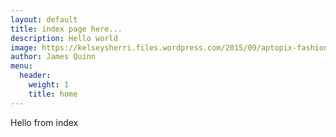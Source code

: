 ```yaml
---
layout: default
title: index page here...
description: Hello world
image: https://kelseysherri.files.wordpress.com/2015/09/aptopix-fashion-theyskens-theory-fall-2012-backstage.jpg
author: James Quinn
menu:
  header:
    weight: 1
    title: home
---
```

Hello from index
